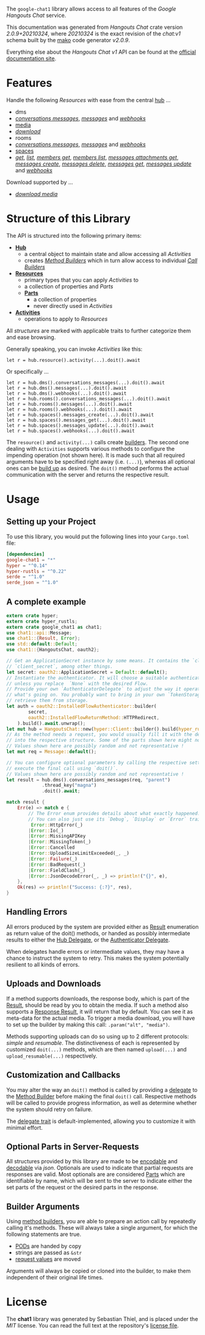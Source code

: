 <!---
DO NOT EDIT !
This file was generated automatically from 'src/mako/api/README.md.mako'
DO NOT EDIT !
-->
The `google-chat1` library allows access to all features of the *Google Hangouts Chat* service.

This documentation was generated from *Hangouts Chat* crate version *2.0.9+20210324*, where *20210324* is the exact revision of the *chat:v1* schema built by the [mako](http://www.makotemplates.org/) code generator *v2.0.9*.

Everything else about the *Hangouts Chat* *v1* API can be found at the
[official documentation site](https://developers.google.com/hangouts/chat).
# Features

Handle the following *Resources* with ease from the central [hub](https://docs.rs/google-chat1/2.0.9+20210324/google_chat1/HangoutsChat) ... 

* dms
 * [*conversations messages*](https://docs.rs/google-chat1/2.0.9+20210324/google_chat1/api::DmConversationMessageCall), [*messages*](https://docs.rs/google-chat1/2.0.9+20210324/google_chat1/api::DmMessageCall) and [*webhooks*](https://docs.rs/google-chat1/2.0.9+20210324/google_chat1/api::DmWebhookCall)
* [media](https://docs.rs/google-chat1/2.0.9+20210324/google_chat1/api::Media)
 * [*download*](https://docs.rs/google-chat1/2.0.9+20210324/google_chat1/api::MediaDownloadCall)
* rooms
 * [*conversations messages*](https://docs.rs/google-chat1/2.0.9+20210324/google_chat1/api::RoomConversationMessageCall), [*messages*](https://docs.rs/google-chat1/2.0.9+20210324/google_chat1/api::RoomMessageCall) and [*webhooks*](https://docs.rs/google-chat1/2.0.9+20210324/google_chat1/api::RoomWebhookCall)
* [spaces](https://docs.rs/google-chat1/2.0.9+20210324/google_chat1/api::Space)
 * [*get*](https://docs.rs/google-chat1/2.0.9+20210324/google_chat1/api::SpaceGetCall), [*list*](https://docs.rs/google-chat1/2.0.9+20210324/google_chat1/api::SpaceListCall), [*members get*](https://docs.rs/google-chat1/2.0.9+20210324/google_chat1/api::SpaceMemberGetCall), [*members list*](https://docs.rs/google-chat1/2.0.9+20210324/google_chat1/api::SpaceMemberListCall), [*messages attachments get*](https://docs.rs/google-chat1/2.0.9+20210324/google_chat1/api::SpaceMessageAttachmentGetCall), [*messages create*](https://docs.rs/google-chat1/2.0.9+20210324/google_chat1/api::SpaceMessageCreateCall), [*messages delete*](https://docs.rs/google-chat1/2.0.9+20210324/google_chat1/api::SpaceMessageDeleteCall), [*messages get*](https://docs.rs/google-chat1/2.0.9+20210324/google_chat1/api::SpaceMessageGetCall), [*messages update*](https://docs.rs/google-chat1/2.0.9+20210324/google_chat1/api::SpaceMessageUpdateCall) and [*webhooks*](https://docs.rs/google-chat1/2.0.9+20210324/google_chat1/api::SpaceWebhookCall)


Download supported by ...

* [*download media*](https://docs.rs/google-chat1/2.0.9+20210324/google_chat1/api::MediaDownloadCall)



# Structure of this Library

The API is structured into the following primary items:

* **[Hub](https://docs.rs/google-chat1/2.0.9+20210324/google_chat1/HangoutsChat)**
    * a central object to maintain state and allow accessing all *Activities*
    * creates [*Method Builders*](https://docs.rs/google-chat1/2.0.9+20210324/google_chat1/client::MethodsBuilder) which in turn
      allow access to individual [*Call Builders*](https://docs.rs/google-chat1/2.0.9+20210324/google_chat1/client::CallBuilder)
* **[Resources](https://docs.rs/google-chat1/2.0.9+20210324/google_chat1/client::Resource)**
    * primary types that you can apply *Activities* to
    * a collection of properties and *Parts*
    * **[Parts](https://docs.rs/google-chat1/2.0.9+20210324/google_chat1/client::Part)**
        * a collection of properties
        * never directly used in *Activities*
* **[Activities](https://docs.rs/google-chat1/2.0.9+20210324/google_chat1/client::CallBuilder)**
    * operations to apply to *Resources*

All *structures* are marked with applicable traits to further categorize them and ease browsing.

Generally speaking, you can invoke *Activities* like this:

```Rust,ignore
let r = hub.resource().activity(...).doit().await
```

Or specifically ...

```ignore
let r = hub.dms().conversations_messages(...).doit().await
let r = hub.dms().messages(...).doit().await
let r = hub.dms().webhooks(...).doit().await
let r = hub.rooms().conversations_messages(...).doit().await
let r = hub.rooms().messages(...).doit().await
let r = hub.rooms().webhooks(...).doit().await
let r = hub.spaces().messages_create(...).doit().await
let r = hub.spaces().messages_get(...).doit().await
let r = hub.spaces().messages_update(...).doit().await
let r = hub.spaces().webhooks(...).doit().await
```

The `resource()` and `activity(...)` calls create [builders][builder-pattern]. The second one dealing with `Activities` 
supports various methods to configure the impending operation (not shown here). It is made such that all required arguments have to be 
specified right away (i.e. `(...)`), whereas all optional ones can be [build up][builder-pattern] as desired.
The `doit()` method performs the actual communication with the server and returns the respective result.

# Usage

## Setting up your Project

To use this library, you would put the following lines into your `Cargo.toml` file:

```toml
[dependencies]
google-chat1 = "*"
hyper = "^0.14"
hyper-rustls = "^0.22"
serde = "^1.0"
serde_json = "^1.0"
```

## A complete example

```Rust
extern crate hyper;
extern crate hyper_rustls;
extern crate google_chat1 as chat1;
use chat1::api::Message;
use chat1::{Result, Error};
use std::default::Default;
use chat1::{HangoutsChat, oauth2};

// Get an ApplicationSecret instance by some means. It contains the `client_id` and 
// `client_secret`, among other things.
let secret: oauth2::ApplicationSecret = Default::default();
// Instantiate the authenticator. It will choose a suitable authentication flow for you, 
// unless you replace  `None` with the desired Flow.
// Provide your own `AuthenticatorDelegate` to adjust the way it operates and get feedback about 
// what's going on. You probably want to bring in your own `TokenStorage` to persist tokens and
// retrieve them from storage.
let auth = oauth2::InstalledFlowAuthenticator::builder(
        secret,
        oauth2::InstalledFlowReturnMethod::HTTPRedirect,
    ).build().await.unwrap();
let mut hub = HangoutsChat::new(hyper::Client::builder().build(hyper_rustls::HttpsConnector::with_native_roots()), auth);
// As the method needs a request, you would usually fill it with the desired information
// into the respective structure. Some of the parts shown here might not be applicable !
// Values shown here are possibly random and not representative !
let mut req = Message::default();

// You can configure optional parameters by calling the respective setters at will, and
// execute the final call using `doit()`.
// Values shown here are possibly random and not representative !
let result = hub.dms().conversations_messages(req, "parent")
             .thread_key("magna")
             .doit().await;

match result {
    Err(e) => match e {
        // The Error enum provides details about what exactly happened.
        // You can also just use its `Debug`, `Display` or `Error` traits
         Error::HttpError(_)
        |Error::Io(_)
        |Error::MissingAPIKey
        |Error::MissingToken(_)
        |Error::Cancelled
        |Error::UploadSizeLimitExceeded(_, _)
        |Error::Failure(_)
        |Error::BadRequest(_)
        |Error::FieldClash(_)
        |Error::JsonDecodeError(_, _) => println!("{}", e),
    },
    Ok(res) => println!("Success: {:?}", res),
}

```
## Handling Errors

All errors produced by the system are provided either as [Result](https://docs.rs/google-chat1/2.0.9+20210324/google_chat1/client::Result) enumeration as return value of
the doit() methods, or handed as possibly intermediate results to either the 
[Hub Delegate](https://docs.rs/google-chat1/2.0.9+20210324/google_chat1/client::Delegate), or the [Authenticator Delegate](https://docs.rs/yup-oauth2/*/yup_oauth2/trait.AuthenticatorDelegate.html).

When delegates handle errors or intermediate values, they may have a chance to instruct the system to retry. This 
makes the system potentially resilient to all kinds of errors.

## Uploads and Downloads
If a method supports downloads, the response body, which is part of the [Result](https://docs.rs/google-chat1/2.0.9+20210324/google_chat1/client::Result), should be
read by you to obtain the media.
If such a method also supports a [Response Result](https://docs.rs/google-chat1/2.0.9+20210324/google_chat1/client::ResponseResult), it will return that by default.
You can see it as meta-data for the actual media. To trigger a media download, you will have to set up the builder by making
this call: `.param("alt", "media")`.

Methods supporting uploads can do so using up to 2 different protocols: 
*simple* and *resumable*. The distinctiveness of each is represented by customized 
`doit(...)` methods, which are then named `upload(...)` and `upload_resumable(...)` respectively.

## Customization and Callbacks

You may alter the way an `doit()` method is called by providing a [delegate](https://docs.rs/google-chat1/2.0.9+20210324/google_chat1/client::Delegate) to the 
[Method Builder](https://docs.rs/google-chat1/2.0.9+20210324/google_chat1/client::CallBuilder) before making the final `doit()` call. 
Respective methods will be called to provide progress information, as well as determine whether the system should 
retry on failure.

The [delegate trait](https://docs.rs/google-chat1/2.0.9+20210324/google_chat1/client::Delegate) is default-implemented, allowing you to customize it with minimal effort.

## Optional Parts in Server-Requests

All structures provided by this library are made to be [encodable](https://docs.rs/google-chat1/2.0.9+20210324/google_chat1/client::RequestValue) and 
[decodable](https://docs.rs/google-chat1/2.0.9+20210324/google_chat1/client::ResponseResult) via *json*. Optionals are used to indicate that partial requests are responses 
are valid.
Most optionals are are considered [Parts](https://docs.rs/google-chat1/2.0.9+20210324/google_chat1/client::Part) which are identifiable by name, which will be sent to 
the server to indicate either the set parts of the request or the desired parts in the response.

## Builder Arguments

Using [method builders](https://docs.rs/google-chat1/2.0.9+20210324/google_chat1/client::CallBuilder), you are able to prepare an action call by repeatedly calling it's methods.
These will always take a single argument, for which the following statements are true.

* [PODs][wiki-pod] are handed by copy
* strings are passed as `&str`
* [request values](https://docs.rs/google-chat1/2.0.9+20210324/google_chat1/client::RequestValue) are moved

Arguments will always be copied or cloned into the builder, to make them independent of their original life times.

[wiki-pod]: http://en.wikipedia.org/wiki/Plain_old_data_structure
[builder-pattern]: http://en.wikipedia.org/wiki/Builder_pattern
[google-go-api]: https://github.com/google/google-api-go-client

# License
The **chat1** library was generated by Sebastian Thiel, and is placed 
under the *MIT* license.
You can read the full text at the repository's [license file][repo-license].

[repo-license]: https://github.com/Byron/google-apis-rsblob/main/LICENSE.md
